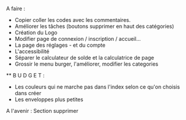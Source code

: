 A faire :

- Copier coller les codes avec les commentaires.
- Améliorer les tâches (boutons supprimer en haut des catégories)
- Création du Logo
- Modifier page de connexion / inscription / accueil...
- La page des réglages - et du compte
- L'accessibilité
- Séparer le calculateur de solde et la calculatrice de page
- Grossir le menu burger, l'améliorer, modifier les categories


** B U D G E T :
- Les couleurs qui ne marche pas dans l'index selon ce qu'on choisis dans créer
- Les enveloppes plus petites


A l'avenir : Section supprimer